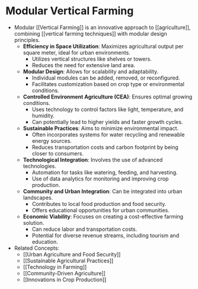 # Modular Vertical Farming
- Modular [[Vertical Farming]] is an innovative approach to [[agriculture]], combining [[vertical farming techniques]] with modular design principles.
	- **Efficiency in Space Utilization**: Maximizes agricultural output per square meter, ideal for urban environments.
		- Utilizes vertical structures like shelves or towers.
		- Reduces the need for extensive land area.
	- **Modular Design**: Allows for scalability and adaptability.
		- Individual modules can be added, removed, or reconfigured.
		- Facilitates customization based on crop type or environmental conditions.
	- **Controlled Environment Agriculture (CEA)**: Ensures optimal growing conditions.
		- Uses technology to control factors like light, temperature, and humidity.
		- Can potentially lead to higher yields and faster growth cycles.
	- **Sustainable Practices**: Aims to minimize environmental impact.
		- Often incorporates systems for water recycling and renewable energy sources.
		- Reduces transportation costs and carbon footprint by being closer to consumers.
	- **Technological Integration**: Involves the use of advanced technologies.
		- Automation for tasks like watering, feeding, and harvesting.
		- Use of data analytics for monitoring and improving crop production.
	- **Community and Urban Integration**: Can be integrated into urban landscapes.
		- Contributes to local food production and food security.
		- Offers educational opportunities for urban communities.
	- **Economic Viability**: Focuses on creating a cost-effective farming solution.
		- Can reduce labor and transportation costs.
		- Potential for diverse revenue streams, including tourism and education.
- Related Concepts:
	- [[Urban Agriculture and Food Security]]
	- [[Sustainable Agricultural Practices]]
	- [[Technology in Farming]]
	- [[Community-Driven Agriculture]]
	- [[Innovations in Crop Production]]